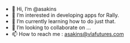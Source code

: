 - 👋 Hi, I’m @asakins
- 👀 I’m interested in developing apps for Rally. 
- 🌱 I’m currently learning how to do just that. 
- 💞️ I’m looking to collaborate on ...
- 📫 How to reach me : asakins@vlafutures.com

<!---
asakins/asakins is a ✨ special ✨ repository because its `README.md` (this file) appears on your GitHub profile.
You can click the Preview link to take a look at your changes.
--->
